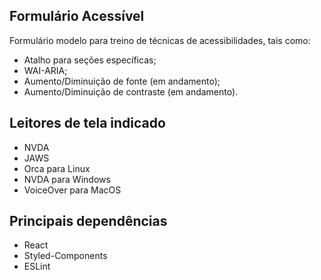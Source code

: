 ## Formulário Acessível
Formulário modelo para treino de técnicas de acessibilidades, tais como:
- Atalho para seções específicas;
- WAI-ARIA;
- Aumento/Diminuição de fonte (em andamento);
- Aumento/Diminuição de contraste (em andamento).
<!-- ## Atalhos para seções do formulário de acordo com o browser.
Chrome
Firefox
Safari -->

## Leitores de tela indicado
- NVDA
- JAWS
- Orca para Linux
- NVDA para Windows
- VoiceOver para MacOS

## Principais dependências
- React
- Styled-Components
- ESLint

<!-- 
Próximos passos
- Ajustar CSS
- Adicionar WAI-ARIA
- Ajustar formulário para controlados
- Ajustar nomes para português
- Implementar aumento/diminuição do Zoom
- Implementar aumento/diminuição da Fonte
- Implementar contraste preto/branco
- Implementar Rodapé
- Adicionar no rodapé uma tag address com um endereço fictício
- Adicionar no rodapé um trecho de mídia social
- Aviso de envio do formulário 
- Mapa de atalhos
- Implementar busca por áudio (vide API do Google)
-->
